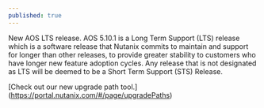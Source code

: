 ```yaml
---
published: true
---
```


New AOS LTS release. AOS 5.10.1 is a Long Term Support (LTS) release which is a software release that Nutanix commits to maintain and support for longer than other releases, to provide greater stability to customers who have longer new feature adoption cycles. Any release that is not designated as LTS will be deemed to be a Short Term Support (STS) Release.

[Check out our new upgrade path tool.]
(https://portal.nutanix.com/#/page/upgradePaths)
